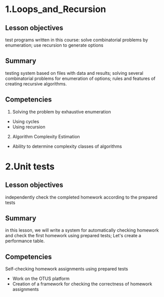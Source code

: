 # 1.Loops_and_Recursion

## Lesson objectives
test programs written in this course:
solve combinatorial problems by enumeration;
use recursion to generate options

## Summary
testing system based on files with data and results;
solving several combinatorial problems for enumeration of options;
rules and features of creating recursive algorithms.

## Competencies
1. Solving the problem by exhaustive enumeration
- Using cycles
- Using recursion
2.  Algorithm Complexity Estimation
- Ability to determine complexity classes of algorithms

# 2.Unit tests

## Lesson objectives
independently check the completed homework according to the prepared tests

## Summary
in this lesson, we will write a system for automatically checking homework and check the first homework using prepared tests;
Let's create a performance table.

## Competencies
Self-checking homework assignments using prepared tests
- Work on the OTUS platform
- Creation of a framework for checking the correctness of homework assignments
